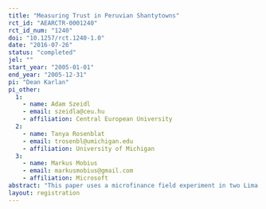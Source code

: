 ```yaml
---
title: "Measuring Trust in Peruvian Shantytowns"
rct_id: "AEARCTR-0001240"
rct_id_num: "1240"
doi: "10.1257/rct.1240-1.0"
date: "2016-07-26"
status: "completed"
jel: ""
start_year: "2005-01-01"
end_year: "2005-12-31"
pi: "Dean Karlan"
pi_other:
  1:
    - name: Adam Szeidl
    - email: szeidla@ceu.hu
    - affiliation: Central European University
  2:
    - name: Tanya Rosenblat
    - email: trosenbl@umichigan.edu
    - affiliation: University of Michigan
  3:
    - name: Markus Mobius
    - email: markusmobius@gmail.com
    - affiliation: Microsoft
abstract: "This paper uses a microfinance field experiment in two Lima shantytowns to measure the relative importance of social networks and prices for borrowing. Our design randomizes the interest rate on loans provided by a microfinance agency, as a function of the social distance between the borrower and the cosigner. This design effectively varies the relative price (interest rate differential) of having a direct friend versus an indirect friend as a cosigner. After loans are processed, a second randomization relieves some cosigners from their responsibility. These experiments yield three main results. (1) As emphasized by sociologists, connections are highly valuable: having a friend cosigner is equivalent to 18 per cent of the face value of a 6-month loan. (2) While networks are important, agents do respond to price incentives and switch to a non-friend cosigner when the interest differential is large. (3) Relieving responsibility of the cosigner reduces repayment for direct friends but has no effect otherwise, suggesting that different social mechanisms operate between friends and strangers: Non-friends cosign known high types, while friends also accept low types because of social collateral or altruism."
layout: registration
---
```


